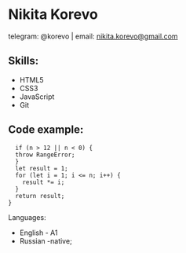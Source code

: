 # Nikita Korevo
telegram: @korevo | email: nikita.korevo@gmail.com
## Skills:
* HTML5
* CSS3
* JavaScript
* Git

## Code example:

```function factorial(n) {
  if (n > 12 || n < 0) {
  throw RangeError;
  }
  let result = 1;
  for (let i = 1; i <= n; i++) {
    result *= i;
  }
  return result;
}
```

Languages:
* English - A1
* Russian -native;